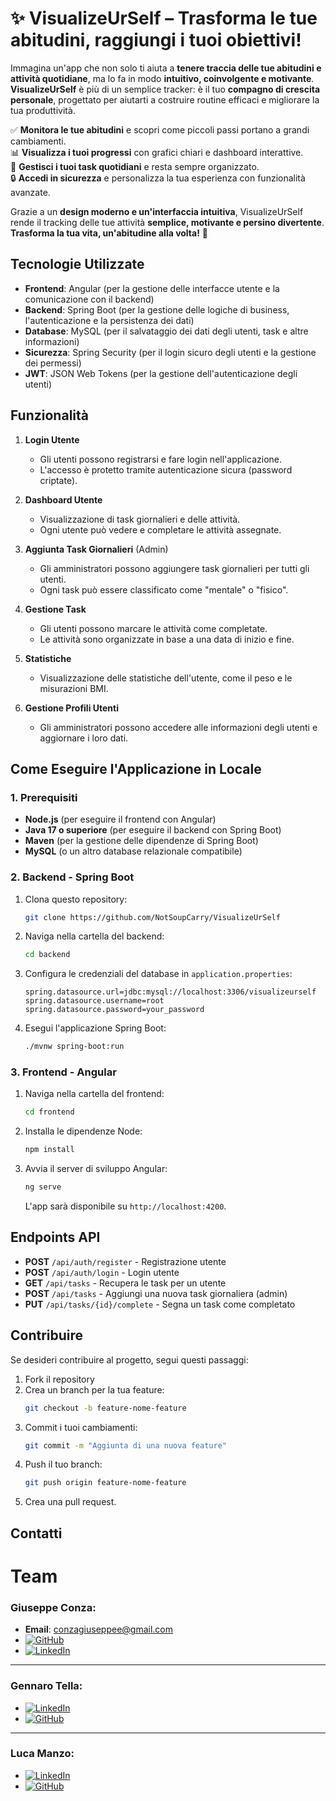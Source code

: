 
# ✨ **VisualizeUrSelf – Trasforma le tue abitudini, raggiungi i tuoi obiettivi!**  

Immagina un'app che non solo ti aiuta a **tenere traccia delle tue abitudini e attività quotidiane**, ma lo fa in modo **intuitivo, coinvolgente e motivante**. **VisualizeUrSelf** è più di un semplice tracker: è il tuo **compagno di crescita personale**, progettato per aiutarti a costruire routine efficaci e migliorare la tua produttività.  

✅ **Monitora le tue abitudini** e scopri come piccoli passi portano a grandi cambiamenti.  
📊 **Visualizza i tuoi progressi** con grafici chiari e dashboard interattive.  
🎯 **Gestisci i tuoi task quotidiani** e resta sempre organizzato.  
🔒 **Accedi in sicurezza** e personalizza la tua esperienza con funzionalità avanzate.  

Grazie a un **design moderno e un'interfaccia intuitiva**, VisualizeUrSelf rende il tracking delle tue attività **semplice, motivante e persino divertente**. **Trasforma la tua vita, un'abitudine alla volta!** 🚀


## Tecnologie Utilizzate

- **Frontend**: Angular (per la gestione delle interfacce utente e la comunicazione con il backend)
- **Backend**: Spring Boot (per la gestione delle logiche di business, l'autenticazione e la persistenza dei dati)
- **Database**: MySQL (per il salvataggio dei dati degli utenti, task e altre informazioni)
- **Sicurezza**: Spring Security (per il login sicuro degli utenti e la gestione dei permessi)
- **JWT**: JSON Web Tokens (per la gestione dell'autenticazione degli utenti)

## Funzionalità

1. **Login Utente**
   - Gli utenti possono registrarsi e fare login nell'applicazione.
   - L'accesso è protetto tramite autenticazione sicura (password criptate).
   
2. **Dashboard Utente**
   - Visualizzazione di task giornalieri e delle attività.
   - Ogni utente può vedere e completare le attività assegnate.

3. **Aggiunta Task Giornalieri** (Admin)
   - Gli amministratori possono aggiungere task giornalieri per tutti gli utenti.
   - Ogni task può essere classificato come "mentale" o "fisico".

4. **Gestione Task**
   - Gli utenti possono marcare le attività come completate.
   - Le attività sono organizzate in base a una data di inizio e fine.

5. **Statistiche**
   - Visualizzazione delle statistiche dell'utente, come il peso e le misurazioni BMI.

6. **Gestione Profili Utenti**
   - Gli amministratori possono accedere alle informazioni degli utenti e aggiornare i loro dati.

## Come Eseguire l'Applicazione in Locale

### 1. Prerequisiti

- **Node.js** (per eseguire il frontend con Angular)
- **Java 17 o superiore** (per eseguire il backend con Spring Boot)
- **Maven** (per la gestione delle dipendenze di Spring Boot)
- **MySQL** (o un altro database relazionale compatibile)

### 2. Backend - Spring Boot

1. Clona questo repository:
   ```bash
   git clone https://github.com/NotSoupCarry/VisualizeUrSelf
   ```
   
2. Naviga nella cartella del backend:
   ```bash
   cd backend
   ```

3. Configura le credenziali del database in `application.properties`:
   ```properties
   spring.datasource.url=jdbc:mysql://localhost:3306/visualizeurself
   spring.datasource.username=root
   spring.datasource.password=your_password
   ```

4. Esegui l'applicazione Spring Boot:
   ```bash
   ./mvnw spring-boot:run
   ```

### 3. Frontend - Angular

1. Naviga nella cartella del frontend:
   ```bash
   cd frontend
   ```

2. Installa le dipendenze Node:
   ```bash
   npm install
   ```

3. Avvia il server di sviluppo Angular:
   ```bash
   ng serve
   ```

   L'app sarà disponibile su `http://localhost:4200`.

## Endpoints API

- **POST** `/api/auth/register` - Registrazione utente
- **POST** `/api/auth/login` - Login utente
- **GET** `/api/tasks` - Recupera le task per un utente
- **POST** `/api/tasks` - Aggiungi una nuova task giornaliera (admin)
- **PUT** `/api/tasks/{id}/complete` - Segna un task come completato

## Contribuire

Se desideri contribuire al progetto, segui questi passaggi:

1. Fork il repository
2. Crea un branch per la tua feature:
   ```bash
   git checkout -b feature-nome-feature
   ```
3. Commit i tuoi cambiamenti:
   ```bash
   git commit -m "Aggiunta di una nuova feature"
   ```
4. Push il tuo branch:
   ```bash
   git push origin feature-nome-feature
   ```
5. Crea una pull request.


## Contatti

# Team

### Giuseppe Conza:
- **Email**: conzagiuseppee@gmail.com  
- [![GitHub](https://img.shields.io/badge/GitHub-100000?style=flat&logo=github&logoColor=white)](https://github.com/NotSoupCarry)  
- [![LinkedIn](https://img.shields.io/badge/LinkedIn-0077B5?style=flat&logo=linkedin&logoColor=white)](https://www.linkedin.com/in/giuseppeconza/)

---

### Gennaro Tella:
- [![LinkedIn](https://img.shields.io/badge/LinkedIn-0077B5?style=flat&logo=linkedin&logoColor=white)](https://www.linkedin.com/in/gennaro-tella/)  
- [![GitHub](https://img.shields.io/badge/GitHub-100000?style=flat&logo=github&logoColor=white)](https://github.com/gennaro-97)

---

### Luca Manzo:
- [![LinkedIn](https://img.shields.io/badge/LinkedIn-0077B5?style=flat&logo=linkedin&logoColor=white)](https://www.linkedin.com/in/luca-manzo-5b16602a8/)  
- [![GitHub](https://img.shields.io/badge/GitHub-100000?style=flat&logo=github&logoColor=white)](https://github.com/Luca16-95)


